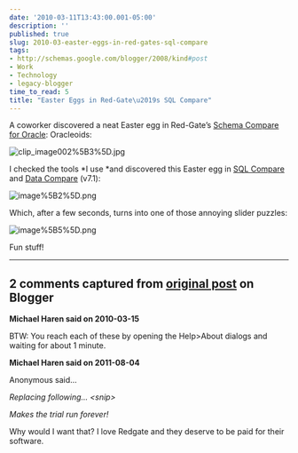```yaml
---
date: '2010-03-11T13:43:00.001-05:00'
description: ''
published: true
slug: 2010-03-easter-eggs-in-red-gates-sql-compare
tags:
- http://schemas.google.com/blogger/2008/kind#post
- Work
- Technology
- legacy-blogger
time_to_read: 5
title: "Easter Eggs in Red-Gate\u2019s SQL Compare"
---
```



A coworker discovered a neat Easter egg in Red-Gate’s [Schema Compare for Oracle](http://www.red-gate.com/Products/schema_compare_for_oracle/index.htm): Oracleoids:

![clip_image002%5B3%5D.jpg](clip_image002%5B3%5D.jpg)

I checked the tools *I use *and discovered this Easter egg in [SQL Compare](http://www.red-gate.com/Products/SQL_Compare/index.htm) and [Data Compare](http://www.red-gate.com/Products/SQL_Data_Compare/index.htm) (v7.1):

![image%5B2%5D.png](image%5B2%5D.png) 

Which, after a few seconds, turns into one of those annoying slider puzzles:

![image%5B5%5D.png](image%5B5%5D.png) 

Fun stuff!

---

## 2 comments captured from [original post](https://blog.wassupy.com/2010/03/easter-eggs-in-red-gates-sql-compare.html) on Blogger

**Michael Haren said on 2010-03-15**

BTW: You reach each of these by opening the Help&gt;About dialogs and waiting for about 1 minute.

**Michael Haren said on 2011-08-04**

Anonymous said...

<i>Replacing following... &lt;snip&gt;

Makes the trial run forever!

</i>

Why would I want that? I love Redgate and they deserve to be paid for their software.

